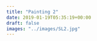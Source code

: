 ```yaml
---
title: "Painting 2"
date: 2019-01-19T05:35:19+00:00
draft: false
images: "../images/SL2.jpg"
---
```

